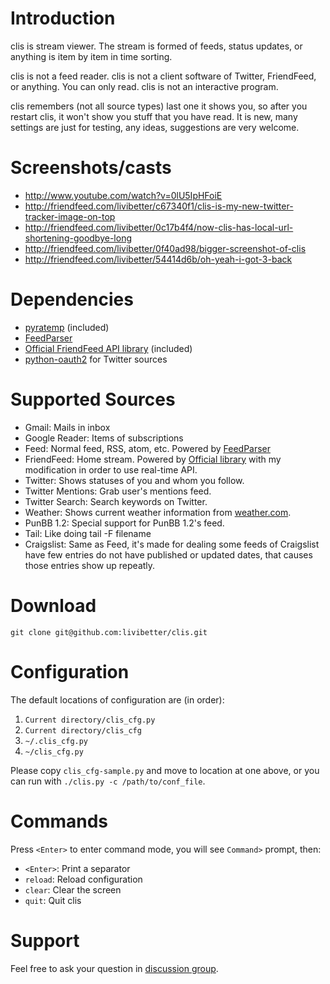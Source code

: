 # Introduction

clis is stream viewer. The stream is formed of feeds, status updates, or anything is item by item in time sorting.

clis is not a feed reader. clis is not a client software of Twitter, FriendFeed, or anything. You can only read. clis is not an interactive program.

clis remembers (not all source types) last one it shows you, so after you restart clis, it won't show you stuff that you have read. It is new, many settings are just for testing, any ideas, suggestions are very welcome.

# Screenshots/casts

 * http://www.youtube.com/watch?v=0lU5IpHFoiE
 * http://friendfeed.com/livibetter/c67340f1/clis-is-my-new-twitter-tracker-image-on-top
 * http://friendfeed.com/livibetter/0c17b4f4/now-clis-has-local-url-shortening-goodbye-long
 * http://friendfeed.com/livibetter/0f40ad98/bigger-screenshot-of-clis
 * http://friendfeed.com/livibetter/54414d6b/oh-yeah-i-got-3-back

# Dependencies

 * [pyratemp](http://www.simple-is-better.org/template/pyratemp.html) (included)
 * [FeedParser](http://feedparser.org/)
 * [Official FriendFeed API library](http://code.google.com/p/friendfeed-api/) (included)
 * [python-oauth2](http://github.com/simplegeo/python-oauth2) for Twitter sources

# Supported Sources

 * Gmail: Mails in inbox
 * Google Reader: Items of subscriptions
 * Feed: Normal feed, RSS, atom, etc. Powered by [FeedParser](http://feedparser.org/)
 * FriendFeed: Home stream. Powered by [Official library](http://code.google.com/p/friendfeed-api/) with my modification in order to use real-time API.
 * Twitter: Shows statuses of you and whom you follow.
 * Twitter Mentions: Grab user's mentions feed.
 * Twitter Search: Search keywords on Twitter.
 * Weather: Shows current weather information from [weather.com](http://www.weather.com/).
 * PunBB 1.2: Special support for PunBB 1.2's feed.
 * Tail: Like doing tail -F filename
 * Craigslist: Same as Feed, it's made for dealing some feeds of Craigslist have few entries do not have published or updated dates, that causes those entries show up repeatly.

# Download

    git clone git@github.com:livibetter/clis.git

# Configuration

The default locations of configuration are (in order):

 1. `Current directory/clis_cfg.py`
 2. `Current directory/clis_cfg`
 3. `~/.clis_cfg.py`
 4. `~/clis_cfg.py`

Please copy `clis_cfg-sample.py` and move to location at one above, or you can run with `./clis.py -c /path/to/conf_file`.

# Commands

Press `<Enter>` to enter command mode, you will see `Command>` prompt, then:

 * `<Enter>`: Print a separator
 * `reload`: Reload configuration
 * `clear`: Clear the screen
 * `quit`: Quit clis
 
# Support

Feel free to ask your question in [discussion group](http://groups.google.com/group/yu-jie-lin).
